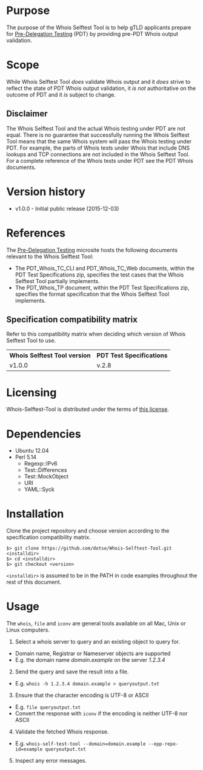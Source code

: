 Purpose
=======
The purpose of the Whois Selftest Tool is to help gTLD applicants prepare for
[Pre-Delegation Testing]( http://newgtlds.icann.org/en/applicants/pdt) (PDT) by
providing pre-PDT Whois output validation.

Scope
=====
While Whois Selftest Tool _does_ validate Whois output and it _does_ strive to
reflect the state of PDT Whois output validation, it _is not_ authoritative on
the outcome of PDT and it _is_ subject to change.

Disclaimer
----------
The Whois Selftest Tool and the actual Whois testing under PDT are not equal.
There is no guarantee that successfully running the Whois Selftest Tool means
that the same Whois system will pass the Whois testing under PDT. For example,
the parts of Whois tests under Whois that include DNS lookups and TCP
connections are not included in the Whois Selftest Tool. For a complete
reference of the Whois tests under PDT see the PDT Whois documents.

Version history
===============
* v1.0.0 - Initial public release (2015-12-03)

References
==========
The [Pre-Delegation Testing]( http://newgtlds.icann.org/en/applicants/pdt)
microsite hosts the following documents relevant to the Whois Selftest Tool:

* The PDT\_Whois\_TC\_CLI and PDT\_Whois\_TC\_Web documents, within the PDT Test
  Specifications zip, specifies the test cases that the Whois Selftest Tool
  partially implements.
* The PDT\_Whois\_TP document, within the PDT Test Specifications zip, specifies
  the format specification that the Whois Selftest Tool implements.

Specification compatibility matrix
----------------------------------
Refer to this compatibility matrix when deciding which version of Whois Selftest
Tool to use.

<table>
<tr><th>Whois Selftest Tool version</th><th>PDT Test Specifications</th></tr>
<tr><td>v1.0.0</td><td>v.2.8</td></tr>
</table>

Licensing
=========
Whois-Selftest-Tool is distributed under the terms of [this license]( LICENSE).

Dependencies
============
 * Ubuntu 12.04
 * Perl 5.14
   * Regexp::IPv6
   * Test::Differences
   * Test::MockObject
   * URI
   * YAML::Syck

Installation
============
Clone the project repository and choose version according to the specification
compatibility matrix.

    $> git clone https://github.com/dotse/Whois-Selftest-Tool.git <installdir>
    $> cd <installdir>
    $> git checkout <version>

`<installdir>` is assumed to be in the PATH in code examples throughout the
rest of this document.

Usage
=====
The `whois`, `file` and `iconv` are general tools available on all Mac, Unix or Linux computers.

1. Select a whois server to query and an existing object to query for.
  * Domain name, Registrar or Nameserver objects are supported
  * E.g. the domain name *domain.example* on the server *1.2.3.4*
2. Send the query and save the result into a file.
  * E.g. `whois -h 1.2.3.4 domain.example > queryoutput.txt`
3. Ensure that the character encoding is UTF-8 or ASCII
  * E.g. `file queryoutput.txt`
  * Convert the response with `iconv` if the encoding is neither UTF-8 nor ASCII
4. Validate the fetched Whois response.
  * E.g. `whois-self-test-tool --domain=domain.example --epp-repo-id=example queryoutput.txt`
5. Inspect any error messages.
